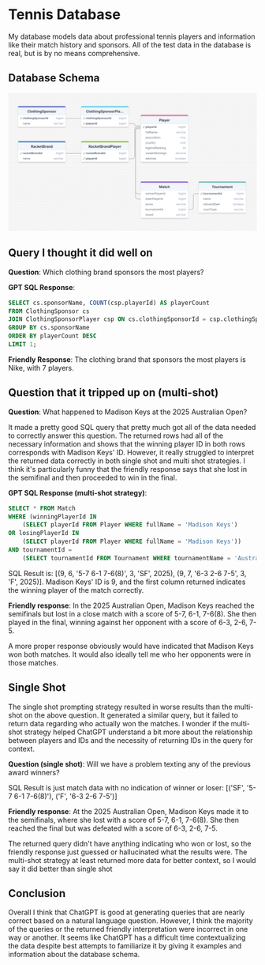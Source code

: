 # Tennis Database

My database models data about professional tennis players and information like their match history and sponsors. All of the test data in the database is real, but is by no means comprehensive.

## Database Schema

<img src="schema.png">

## Query I thought it did well on

**Question**: Which clothing brand sponsors the most players?

**GPT SQL Response**:

```sql
SELECT cs.sponsorName, COUNT(csp.playerId) AS playerCount
FROM ClothingSponsor cs
JOIN ClothingSponsorPlayer csp ON cs.clothingSponsorId = csp.clothingSponsorId
GROUP BY cs.sponsorName
ORDER BY playerCount DESC
LIMIT 1;
```

**Friendly Response**: The clothing brand that sponsors the most players is Nike, with 7 players.

## Question that it tripped up on (multi-shot)

**Question**: What happened to Madison Keys at the 2025 Australian Open?

It made a pretty good SQL query that pretty much got all of the data needed to correctly answer this question. The returned rows had all of the necessary information and shows that the winning player ID in both rows corresponds with Madison Keys' ID. However, it really struggled to interpret the returned data correctly in both single shot and multi shot strategies. I think it's particularly funny that the friendly response says that she lost in the semifinal and then proceeded to win in the final.

**GPT SQL Response (multi-shot strategy)**:

```sql
SELECT * FROM Match
WHERE (winningPlayerId IN
    (SELECT playerId FROM Player WHERE fullName = 'Madison Keys')
OR losingPlayerId IN
    (SELECT playerId FROM Player WHERE fullName = 'Madison Keys'))
AND tournamentId =
    (SELECT tournamentId FROM Tournament WHERE tournamentName = 'Australian Open' AND tournamentYear = 2025);
```

SQL Result is: [(9, 6, '5-7 6-1 7-6(8)', 3, 'SF', 2025), (9, 7, '6-3 2-6 7-5', 3, 'F', 2025)]. Madison Keys' ID is 9, and the first column returned indicates the winning player of the match correctly.

**Friendly response**: In the 2025 Australian Open, Madison Keys reached the semifinals but lost in a close match with a score of 5-7, 6-1, 7-6(8). She then played in the final, winning against her opponent with a score of 6-3, 2-6, 7-5.

A more proper response obviously would have indicated that Madison Keys won both matches. It would also ideally tell me who her opponents were in those matches.

## Single Shot

The single shot prompting strategy resulted in worse results than the multi-shot on the above question. It generated a similar query, but it failed to return data regarding who actually won the matches. I wonder if the multi-shot strategy helped ChatGPT understand a bit more about the relationship between players and IDs and the necessity of returning IDs in the query for context.

**Question (single shot)**: Will we have a problem texting any of the previous award winners?

SQL Result is just match data with no indication of winner or loser: [('SF', '5-7 6-1 7-6(8)'), ('F', '6-3 2-6 7-5')]

**Friendly response**: At the 2025 Australian Open, Madison Keys made it to the semifinals, where she lost with a score of 5-7, 6-1, 7-6(8). She then reached the final but was defeated with a score of 6-3, 2-6, 7-5.

The returned query didn't have anything indicating who won or lost, so the friendly response just guessed or hallucinated what the results were. The multi-shot strategy at least returned more data for better context, so I would say it did better than single shot

## Conclusion

Overall I think that ChatGPT is good at generating queries that are nearly correct based on a natural language question. However, I think the majority of the queries or the returned friendly interpretation were incorrect in one way or another. It seems like ChatGPT has a difficult time contextualizing the data despite best attempts to familiarize it by giving it examples and information about the database schema.

